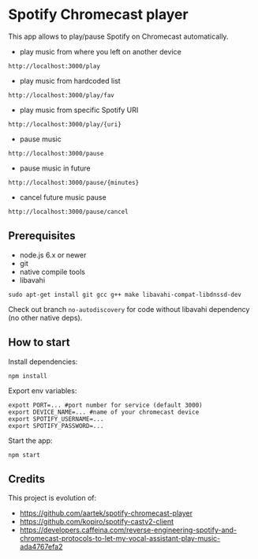 # Spotify Chromecast player

This app allows to play/pause Spotify on Chromecast automatically.

- play music from where you left on another device
```
http://localhost:3000/play
```
- play music from hardcoded list
```
http://localhost:3000/play/fav
```
- play music from specific Spotify URI
```
http://localhost:3000/play/{uri}
```

- pause music
```
http://localhost:3000/pause
```
- pause music in future
```
http://localhost:3000/pause/{minutes}
```
- cancel future music pause
```
http://localhost:3000/pause/cancel
```


## Prerequisites

- node.js 6.x or newer
- git
- native compile tools
- libavahi

```
sudo apt-get install git gcc g++ make libavahi-compat-libdnssd-dev
```

Check out branch `no-autodiscovery` for code without libavahi dependency (no other native deps).


## How to start

Install dependencies:

```
npm install
```

Export env variables:

```
expott PORT=... #port number for service (default 3000)
export DEVICE_NAME=... #name of your chromecast device
export SPOTIFY_USERNAME=...
export SPOTIFY_PASSWORD=...
```

Start the app:

```
npm start
```


## Credits

This project is evolution of:
 - https://github.com/aartek/spotify-chromecast-player
 - https://github.com/kopiro/spotify-castv2-client
 - https://developers.caffeina.com/reverse-engineering-spotify-and-chromecast-protocols-to-let-my-vocal-assistant-play-music-ada4767efa2
